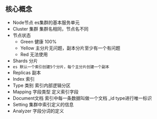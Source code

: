 ## 核心概念
- Node节点 es集群的基本服务单元
- Cluster 集群  集群名相同，节点名不同
- 节点状态
  - Green 健康 100%
  - Yellow 主分片无问题，副本分片至少有一个有问题
  - Red 无法使用
- Shards 分片 
- `es 默认一个索引创建5个分片，每个主分片创建一个副本`
- Replicas 副本
- Index 索引
- Type 类别 索引内部逻辑分区
- Mapping 字段类型 定义索引字段 
- Document文档 索引中每一条数据叫做一个文档 _id type进行唯一标识
- Setting 集群中索引定义的信息
- Analyzer 字段分词的定义